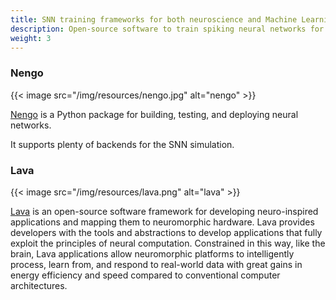 ```yaml
---
title: SNN training frameworks for both neuroscience and Machine Learning
description: Open-source software to train spiking neural networks for both neuroscience and ML applications.
weight: 3
---
```


### Nengo

{{< image src="/img/resources/nengo.jpg" alt="nengo" >}}

[Nengo](https://nengo.ai) is a Python package for building, testing, and deploying neural networks.

It supports plenty of backends for the SNN simulation.

### Lava

{{< image src="/img/resources/lava.png" alt="lava" >}}

[Lava](https://lava-nc.org/) is an open-source software framework for developing neuro-inspired applications and mapping them to neuromorphic hardware. Lava provides developers with the tools and abstractions to develop applications that fully exploit the principles of neural computation. Constrained in this way, like the brain, Lava applications allow neuromorphic platforms to intelligently process, learn from, and respond to real-world data with great gains in energy efficiency and speed compared to conventional computer architectures.


